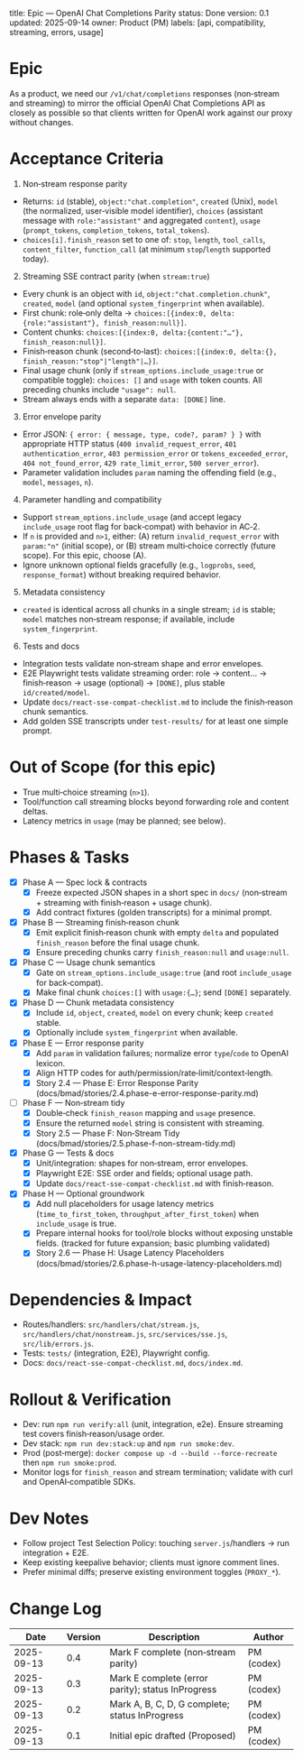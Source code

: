 title: Epic — OpenAI Chat Completions Parity
status: Done
version: 0.1
updated: 2025-09-14
owner: Product (PM)
labels: [api, compatibility, streaming, errors, usage]

# Epic

As a product, we need our `/v1/chat/completions` responses (non‑stream and streaming) to mirror the official OpenAI Chat Completions API as closely as possible so that clients written for OpenAI work against our proxy without changes.

# Acceptance Criteria

1. Non‑stream response parity

- Returns: `id` (stable), `object:"chat.completion"`, `created` (Unix), `model` (the normalized, user‑visible model identifier), `choices` (assistant message with `role:"assistant"` and aggregated `content`), `usage` (`prompt_tokens`, `completion_tokens`, `total_tokens`).
- `choices[i].finish_reason` set to one of: `stop`, `length`, `tool_calls`, `content_filter`, `function_call` (at minimum `stop`/`length` supported today).

2. Streaming SSE contract parity (when `stream:true`)

- Every chunk is an object with `id`, `object:"chat.completion.chunk"`, `created`, `model` (and optional `system_fingerprint` when available).
- First chunk: role‑only delta → `choices:[{index:0, delta:{role:"assistant"}, finish_reason:null}]`.
- Content chunks: `choices:[{index:0, delta:{content:"…"}, finish_reason:null}]`.
- Finish‑reason chunk (second‑to‑last): `choices:[{index:0, delta:{}, finish_reason:"stop"|"length"|…}]`.
- Final usage chunk (only if `stream_options.include_usage:true` or compatible toggle): `choices: []` and `usage` with token counts. All preceding chunks include `"usage": null`.
- Stream always ends with a separate `data: [DONE]` line.

3. Error envelope parity

- Error JSON: `{ error: { message, type, code?, param? } }` with appropriate HTTP status (`400 invalid_request_error`, `401 authentication_error`, `403 permission_error` or `tokens_exceeded_error`, `404 not_found_error`, `429 rate_limit_error`, `500 server_error`).
- Parameter validation includes `param` naming the offending field (e.g., `model`, `messages`, `n`).

4. Parameter handling and compatibility

- Support `stream_options.include_usage` (and accept legacy `include_usage` root flag for back‑compat) with behavior in AC‑2.
- If `n` is provided and `n>1`, either: (A) return `invalid_request_error` with `param:"n"` (initial scope), or (B) stream multi‑choice correctly (future scope). For this epic, choose (A).
- Ignore unknown optional fields gracefully (e.g., `logprobs`, `seed`, `response_format`) without breaking required behavior.

5. Metadata consistency

- `created` is identical across all chunks in a single stream; `id` is stable; `model` matches non‑stream response; if available, include `system_fingerprint`.

6. Tests and docs

- Integration tests validate non‑stream shape and error envelopes.
- E2E Playwright tests validate streaming order: role → content… → finish‑reason → usage (optional) → `[DONE]`, plus stable `id/created/model`.
- Update `docs/react-sse-compat-checklist.md` to include the finish‑reason chunk semantics.
- Add golden SSE transcripts under `test-results/` for at least one simple prompt.

# Out of Scope (for this epic)

- True multi‑choice streaming (`n>1`).
- Tool/function call streaming blocks beyond forwarding role and content deltas.
- Latency metrics in `usage` (may be planned; see below).

# Phases & Tasks

- [x] Phase A — Spec lock & contracts
  - [x] Freeze expected JSON shapes in a short spec in `docs/` (non‑stream + streaming with finish‑reason + usage chunk).
  - [x] Add contract fixtures (golden transcripts) for a minimal prompt.

- [x] Phase B — Streaming finish‑reason chunk
  - [x] Emit explicit finish‑reason chunk with empty `delta` and populated `finish_reason` before the final usage chunk.
  - [x] Ensure preceding chunks carry `finish_reason:null` and `usage:null`.

- [x] Phase C — Usage chunk semantics
  - [x] Gate on `stream_options.include_usage:true` (and root `include_usage` for back‑compat).
  - [x] Make final chunk `choices:[]` with `usage:{…}`; send `[DONE]` separately.

- [x] Phase D — Chunk metadata consistency
  - [x] Include `id`, `object`, `created`, `model` on every chunk; keep `created` stable.
  - [x] Optionally include `system_fingerprint` when available.

- [x] Phase E — Error response parity
  - [x] Add `param` in validation failures; normalize error `type`/`code` to OpenAI lexicon.
  - [x] Align HTTP codes for auth/permission/rate‑limit/context‑length.
  - [x] Story 2.4 — Phase E: Error Response Parity (docs/bmad/stories/2.4.phase-e-error-response-parity.md)

- [ ] Phase F — Non‑stream tidy
  - [x] Double‑check `finish_reason` mapping and `usage` presence.
  - [x] Ensure the returned `model` string is consistent with streaming.
  - [x] Story 2.5 — Phase F: Non‑Stream Tidy (docs/bmad/stories/2.5.phase-f-non-stream-tidy.md)

- [x] Phase G — Tests & docs
  - [x] Unit/integration: shapes for non‑stream, error envelopes.
  - [x] Playwright E2E: SSE order and fields; optional usage path.
  - [x] Update `docs/react-sse-compat-checklist.md` with finish‑reason.

- [x] Phase H — Optional groundwork
  - [x] Add null placeholders for usage latency metrics (`time_to_first_token`, `throughput_after_first_token`) when `include_usage` is true.
  - [x] Prepare internal hooks for tool/role blocks without exposing unstable fields. (tracked for future expansion; basic plumbing validated)
  - [x] Story 2.6 — Phase H: Usage Latency Placeholders (docs/bmad/stories/2.6.phase-h-usage-latency-placeholders.md)

# Dependencies & Impact

- Routes/handlers: `src/handlers/chat/stream.js`, `src/handlers/chat/nonstream.js`, `src/services/sse.js`, `src/lib/errors.js`.
- Tests: `tests/` (integration, E2E), Playwright config.
- Docs: `docs/react-sse-compat-checklist.md`, `docs/index.md`.

# Rollout & Verification

- Dev: run `npm run verify:all` (unit, integration, e2e). Ensure streaming test covers finish‑reason/usage order.
- Dev stack: `npm run dev:stack:up` and `npm run smoke:dev`.
- Prod (post‑merge): `docker compose up -d --build --force-recreate` then `npm run smoke:prod`.
- Monitor logs for `finish_reason` and stream termination; validate with curl and OpenAI‑compatible SDKs.

# Dev Notes

- Follow project Test Selection Policy: touching `server.js`/handlers → run integration + E2E.
- Keep existing keepalive behavior; clients must ignore comment lines.
- Prefer minimal diffs; preserve existing environment toggles (`PROXY_*`).

# Change Log

| Date       | Version | Description                                       | Author     |
| ---------- | ------- | ------------------------------------------------- | ---------- |
| 2025-09-13 | 0.4     | Mark F complete (non‑stream parity)               | PM (codex) |
| 2025-09-13 | 0.3     | Mark E complete (error parity); status InProgress | PM (codex) |
| 2025-09-13 | 0.2     | Mark A, B, C, D, G complete; status InProgress    | PM (codex) |
| 2025-09-13 | 0.1     | Initial epic drafted (Proposed)                   | PM (codex) |
